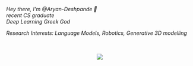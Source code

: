 *Hey there, I'm @Aryan-Deshpande 👋*
<br>
*recent CS graduate*
<br>
*Deep Learning Greek God*
<br>

*Research Interests: Language Models, Robotics, Generative 3D modelling*

<br>
<br>
<div align="center">
  <img src="https://visitcount.itsvg.in/api?id=Aryan-Deshpande&icon=7&color=10"  />
</div>
